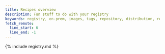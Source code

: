 ```yaml
---
title: Recipes overview
description: Fun stuff to do with your registry
keywords: registry, on-prem, images, tags, repository, distribution, recipes, advanced
fetch_remote:
  line_start: 6
  line_end: -1
---
```


{% include registry.md %}
